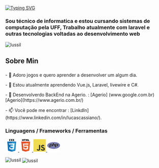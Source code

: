 [![Typing SVG](https://readme-typing-svg.demolab.com?font=Fira+Code&pause=1000&width=435&lines=Ol%C3%A1+%F0%9F%91%8B;Eu+me+chamo+Lucas+Cassiano)](https://git.io/typing-svg)
<h3 >Sou técnico de informatica e estou cursando sistemas de computação pela UFF, Trabalho atualmente com laravel e outras tecnologias voltadas ao desenvolvimento web </h3>


<p align="left"> <img src="https://komarev.com/ghpvc/?username=lussil&label=Profile%20views&color=0e75b6&style=flat" alt="lussil" /> </p>

###

<h2 align="left">Sobre Min</h2>

###

<p align="left">
- 🤖 Adoro jogos e quero aprender a desenvolver um algum dia.
</p>
<p align="left">
- 🌱 Estou atualmente aprendendo Vue.js, Laravel, livewire e C#.
</p>
<p align="left">
- 💼 Desenvolverdo BackEnd na Agerio. :  [Agerio] (www.google.com.br) 
  [Agerio](https://www.agerio.com.br/) 
</p>
<p align="left">
- 📫 Você pode me encontrar : [LinkdIn] (https://www.linkedin.com/in/lucascassiano/).  
</p>

<h3 align="left">Linguagens / Frameworks / Ferramentas</h3>
<p align="left"> <a href="https://www.w3schools.com/css/" target="_blank"> <img src="https://raw.githubusercontent.com/devicons/devicon/master/icons/css3/css3-original-wordmark.svg" alt="css3" width="40" height="40"/> </a> <a href="https://www.w3.org/html/" target="_blank"> <img src="https://raw.githubusercontent.com/devicons/devicon/master/icons/html5/html5-original-wordmark.svg" alt="html5" width="40" height="40"/> </a> <a href="https://developer.mozilla.org/en-US/docs/Web/JavaScript" target="_blank"> <img src="https://raw.githubusercontent.com/devicons/devicon/master/icons/javascript/javascript-original.svg" alt="javascript" width="40" height="40"/> </a> <a href="https://www.php.net" target="_blank"> <img src="https://raw.githubusercontent.com/devicons/devicon/master/icons/php/php-original.svg" alt="php" width="40" height="40"/> </a> </p>



<p><img align="left" src="https://github-readme-stats.vercel.app/api/top-langs?username=lussil&show_icons=true&locale=en&layout=compact" alt="lussil" /></p> 

<p>&nbsp;<img align="center" src="https://github-readme-stats.vercel.app/api?username=lussil&show_icons=true&locale=en" alt="lussil" /></p>

